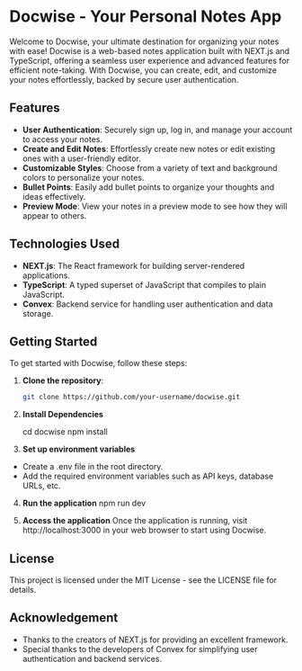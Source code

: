 # Docwise - Your Personal Notes App

Welcome to Docwise, your ultimate destination for organizing your notes with ease! Docwise is a web-based notes application built with NEXT.js and TypeScript, offering a seamless user experience and advanced features for efficient note-taking. With Docwise, you can create, edit, and customize your notes effortlessly, backed by secure user authentication.

## Features

- **User Authentication**: Securely sign up, log in, and manage your account to access your notes.
- **Create and Edit Notes**: Effortlessly create new notes or edit existing ones with a user-friendly editor.
- **Customizable Styles**: Choose from a variety of text and background colors to personalize your notes.
- **Bullet Points**: Easily add bullet points to organize your thoughts and ideas effectively.
- **Preview Mode**: View your notes in a preview mode to see how they will appear to others.

## Technologies Used

- **NEXT.js**: The React framework for building server-rendered applications.
- **TypeScript**: A typed superset of JavaScript that compiles to plain JavaScript.
- **Convex**: Backend service for handling user authentication and data storage.

## Getting Started

To get started with Docwise, follow these steps:

1. **Clone the repository**:

   ```bash
   git clone https://github.com/your-username/docwise.git

2. **Install Dependencies**

     cd docwise
     npm install

3. **Set up environment variables**

- Create a .env file in the root directory.
- Add the required environment variables such as API keys, database URLs, etc.

4. **Run the application**
  npm run dev

5. **Access the application** 
    Once the application is running, visit http://localhost:3000 in your web browser to start using Docwise.

## License
  
  This project is licensed under the MIT License - see the LICENSE file for details.

##  Acknowledgement
  - Thanks to the creators of NEXT.js for providing an excellent framework.
  - Special thanks to the developers of Convex for simplifying user authentication and backend    services.
